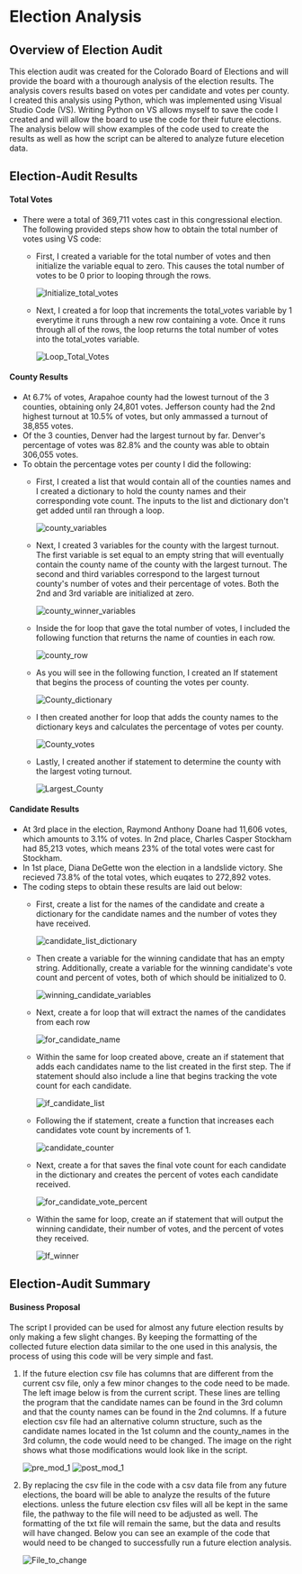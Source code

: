 # Election Analysis



## Overview of Election Audit

This election audit was created for the Colorado Board of Elections and will provide the board with a thourough analysis of the election results. The analysis covers results based on votes per candidate and votes per county. I created this analysis using Python, which was implemented using Visual Studio Code (VS). Writing Python on VS allows myself to save the code I created and will allow the board to use the code for their future elections. The analysis below will show examples of the code used to create the results as well as how the script can be altered to analyze future elecetion data. 

## Election-Audit Results

#### Total Votes
- There were a total of 369,711 votes cast in this congressional election. The following provided steps show how to obtain the total number of votes using VS code:
  - First, I created a variable for the total number of votes and then initialize the variable equal to zero. This causes the total number of votes to be 0 prior to looping through the rows. 
 
    ![Initialize_total_votes](https://user-images.githubusercontent.com/92598335/141058897-7aa6aac5-bf3a-4cfb-ab65-5aeb213f4aab.png)
  - Next, I created a for loop that increments the total_votes variable by 1 everytime it runs through a new row containing a vote. Once it runs through all of the rows, the loop returns the total number of votes into the total_votes variable. 
  
    ![Loop_Total_Votes](https://user-images.githubusercontent.com/92598335/141059425-2b87c402-711d-43a2-aabc-01ce48aab8bc.png)

#### County Results
- At 6.7% of votes, Arapahoe county had the lowest turnout of the 3 counties, obtaining only 24,801 votes. Jefferson county had the 2nd highest turnout at 10.5% of votes, but only ammassed a turnout of 38,855 votes. 
- Of the 3 counties, Denver had the largest turnout by far. Denver's percentage of votes was 82.8% and the county was able to obtain 306,055 votes. 
- To obtain the percentage votes per county I did the following:
  - First, I created a list that would contain all of the counties names and I created a dictionary to hold the county names and their corresponding vote count. The inputs to the list and dictionary don't get added until ran through a loop. 
  
    ![county_variables](https://user-images.githubusercontent.com/92598335/141062033-4e89706f-9dc5-486d-bcfe-9e2d45922449.png)

  - Next, I created 3 variables for the county with the largest turnout. The first variable is set equal to an empty string that will eventually contain the county name of the county with the largest turnout. The second and third variables correspond to the largest turnout county's number of votes and their percentage of votes. Both the 2nd and 3rd variable are initialized at zero. 
    
    ![county_winner_variables](https://user-images.githubusercontent.com/92598335/141062868-ba7d81c3-5c4f-419d-8a95-0f0d03ff5a40.png)

  - Inside the for loop that gave the total number of votes, I included the following function that returns the name of counties in each row. 
  
    ![county_row](https://user-images.githubusercontent.com/92598335/141063503-170c8a43-7bc0-4e8a-bf50-94bbfaf42254.png)

  - As you will see in the following function, I created an If statement that begins the process of counting the votes per county. 
  
    ![County_dictionary](https://user-images.githubusercontent.com/92598335/141063824-36095ccc-59cb-439b-96f2-5898379df3b0.png)

  - I then created another for loop that adds the county names to the dictionary keys and calculates the percentage of votes per county. 
  
    ![County_votes](https://user-images.githubusercontent.com/92598335/141064286-5485e157-36c1-43f5-a373-334d298db83c.png)

  - Lastly, I created another if statement to determine the county with the largest voting turnout.
  
    ![Largest_County](https://user-images.githubusercontent.com/92598335/141064547-5e02b10c-3b7e-4b7f-97b1-b06e30439940.png)


#### Candidate Results
- At 3rd place in the election, Raymond Anthony Doane had 11,606 votes, which amounts to 3.1% of votes. In 2nd place, Charles Casper Stockham had 85,213 votes, which means 23% of the total votes were cast for Stockham. 
- In 1st place, Diana DeGette won the election in a landslide victory. She recieved 73.8% of the total votes, which euqates to 272,892 votes. 
- The coding steps to obtain these results are laid out below:
  - First, create a list for the names of the candidate and create a dictionary for the candidate names and the number of votes they have received. 

    ![candidate_list_dictionary](https://user-images.githubusercontent.com/92598335/141218129-c4a97ccd-0abd-49e1-a700-1e46382b92b3.png)
  - Then create a variable for the winning candidate that has an empty string. Additionally, create a variable for the winning candidate's vote count and percent of votes, both of which should be initialized to 0. 

    ![winning_candidate_variables](https://user-images.githubusercontent.com/92598335/141218425-9faa2308-a97a-4975-b79b-18fa7713cb65.png)
  - Next, create a for loop that will extract the names of the candidates from each row

    ![for_candidate_name](https://user-images.githubusercontent.com/92598335/141218619-5c60fab0-59ae-49ac-9df9-22e3d3173f8f.png)
  - Within the same for loop created above, create an if statement that adds each candidates name to the list created in the first step. The if statement should also include a line that begins tracking the vote count for each candidate.

    ![if_candidate_list](https://user-images.githubusercontent.com/92598335/141219282-2762bfbc-d685-4c10-bda4-661e6130d394.png)
  - Following the if statement, create a function that increases each candidates vote count by increments of 1.

    ![candidate_counter](https://user-images.githubusercontent.com/92598335/141219531-f500e2bf-5cc5-4705-a3ad-83f931926e10.png)
  - Next, create a for that saves the final vote count for each candidate in the dictionary and creates the percent of votes each candidate received. 

    ![for_candidate_vote_percent](https://user-images.githubusercontent.com/92598335/141219766-b063208b-b74d-41b6-846d-6a4afbe16adf.png)
  - Within the same for loop, create an if statement that will output the winning candidate, their number of votes, and the percent of votes they received. 

    ![If_winner](https://user-images.githubusercontent.com/92598335/141220002-3327ea7b-9ddc-4f2e-a06f-6aae825e7d93.png)


## Election-Audit Summary

#### Business Proposal
The script I provided can be used for almost any future election results by only making a few slight changes. By keeping the formatting of the collected future election data similar to the one used in this analysis, the process of using this code will be very simple and fast. 
1. If the future election csv file has columns that are different from the current csv file, only a few minor changes to the code need to be made. The left image below is from the current script. These lines are telling the program that the candidate names can be found in the 3rd column and that the county names can be found in the 2nd columns. If a future election csv file had an alternative column structure, such as the candidate names located in the 1st column and the county_names in the 3rd column, the code would need to be changed. The image on the right shows what those modifications would look like in the script. 

    ![pre_mod_1](https://user-images.githubusercontent.com/92598335/141209013-6226fd21-ee04-4254-931b-1ba9edb5b80e.png)
  ![post_mod_1](https://user-images.githubusercontent.com/92598335/141209952-66ed804a-1a1c-4251-9a2b-7527f52145f8.png)


2. By replacing the csv file in the code with a csv data file from any future elections, the board will be able to analyze the results of the future elections. unless the future election csv files will all be kept in the same file, the pathway to the file will need to be adjusted as well. The formatting of the txt file will remain the same, but the data and results will have changed. Below you can see an example of the code that would need to be changed to successfully run a future election analysis. 

    ![File_to_change](https://user-images.githubusercontent.com/92598335/141210557-69dae825-96ec-4c25-8ffe-bf3ced6dab89.png)

